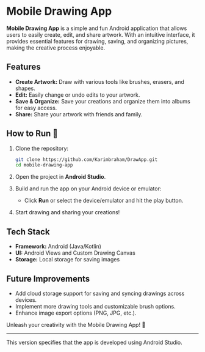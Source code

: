 # Mobile Drawing App 

**Mobile Drawing App** is a simple and fun Android application that allows users to easily create, edit, and share artwork. With an intuitive interface, it provides essential features for drawing, saving, and organizing pictures, making the creative process enjoyable.

## Features 

- **Create Artwork:** Draw with various tools like brushes, erasers, and shapes.
- **Edit:** Easily change or undo edits to your artwork.
- **Save & Organize:** Save your creations and organize them into albums for easy access.
- **Share:** Share your artwork with friends and family.

## How to Run 🚀

1. Clone the repository:
   ```bash
   git clone https://github.com/Karimbraham/DrawApp.git
   cd mobile-drawing-app
   ```

2. Open the project in **Android Studio**.

3. Build and run the app on your Android device or emulator:
   - Click **Run** or select the device/emulator and hit the play button.

4. Start drawing and sharing your creations!

## Tech Stack 

- **Framework:** Android (Java/Kotlin)
- **UI:** Android Views and Custom Drawing Canvas
- **Storage:** Local storage for saving images

## Future Improvements 

- Add cloud storage support for saving and syncing drawings across devices.
- Implement more drawing tools and customizable brush options.
- Enhance image export options (PNG, JPG, etc.).


Unleash your creativity with the Mobile Drawing App! 🎨

--- 

This version specifies that the app is developed using Android Studio.
